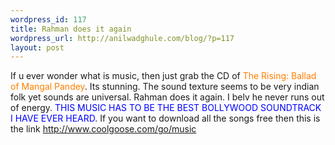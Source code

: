 ```yaml
--- 
wordpress_id: 117
title: Rahman does it again
wordpress_url: http://anilwadghule.com/blog/?p=117
layout: post
---
```

<img alt="" src="http://img257.imageshack.us/img257/6038/mangal1fv.png" border="0" /><br />If u ever wonder what is music, then just grab the CD of <span style="color:#ff7f00;">The Rising: Ballad of Mangal Pandey</span>. Its stunning. The sound texture seems to be very indian folk yet sounds are universal. Rahman does it again. I belv he never runs out of energy. <span style="color:#0000ff;">THIS MUSIC HAS TO BE THE BEST BOLLYWOOD SOUNDTRACK I HAVE EVER HEARD</span>. If you want to download all the songs free then this is the link <a href="http://www.coolgoose.com/go/music">http://www.coolgoose.com/go/music</a>
